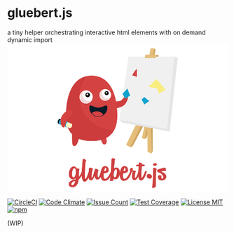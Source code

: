 # gluebert.js
a tiny helper orchestrating interactive html elements with on demand dynamic import
![gluebert.js](https://github.com/wildhaber/gluebert/blob/master/assets/gluebert_readme.png)

[![CircleCI](https://circleci.com/gh/wildhaber/gluebert/tree/master.svg?style=svg)](https://circleci.com/gh/wildhaber/gluebert/tree/master) 
[![Code Climate](https://codeclimate.com/github/wildhaber/gluebert/badges/gpa.svg)](https://codeclimate.com/github/wildhaber/gluebert)
[![Issue Count](https://codeclimate.com/github/wildhaber/gluebert/badges/issue_count.svg)](https://codeclimate.com/github/wildhaber/gluebert)
[![Test Coverage](https://codeclimate.com/github/wildhaber/gluebert/badges/coverage.svg)](https://codeclimate.com/github/wildhaber/gluebert/coverage)
[![License MIT](https://img.shields.io/badge/license-MIT-blue.svg)](/LICENSE)
[![npm](https://img.shields.io/npm/dm/gluebert.svg?maxAge=2592000)](https://www.npmjs.com/package/gluebert)

(WIP)